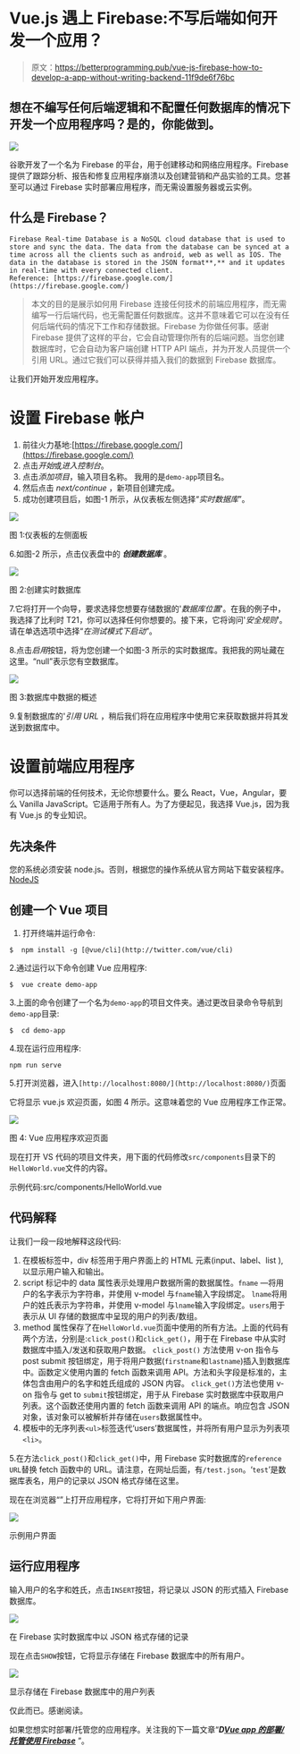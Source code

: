 # Vue.js 遇上 Firebase:不写后端如何开发一个应用？

> 原文：<https://betterprogramming.pub/vue-js-firebase-how-to-develop-a-app-without-writing-backend-11f9de6f76bc>

## 想在不编写任何后端逻辑和不配置任何数据库的情况下开发一个应用程序吗？是的，你能做到。

![](img/3507842be37386457f79d503e547e5f2.png)

谷歌开发了一个名为 Firebase 的平台，用于创建移动和网络应用程序。Firebase 提供了跟踪分析、报告和修复应用程序崩溃以及创建营销和产品实验的工具。您甚至可以通过 Firebase 实时部署应用程序，而无需设置服务器或云实例。

## 什么是 Firebase？

```
Firebase Real-time Database is a NoSQL cloud database that is used to store and sync the data. The data from the database can be synced at a time across all the clients such as android, web as well as IOS. The data in the database is stored in the JSON format**,** and it updates in real-time with every connected client.
Reference: [https://firebase.google.com/](https://firebase.google.com/)
```

> 本文的目的是展示如何用 Firebase 连接任何技术的前端应用程序，而无需编写一行后端代码，也无需配置任何数据库。这并不意味着它可以在没有任何后端代码的情况下工作和存储数据。Firebase 为你做任何事。感谢 Firebase 提供了这样的平台，它会自动管理你所有的后端问题。当您创建数据库时，它会自动为客户端创建 HTTP API 端点，并为开发人员提供一个引用 URL。通过它我们可以获得并插入我们的数据到 Firebase 数据库。

让我们开始开发应用程序。

# 设置 Firebase 帐户

1.  前往火力基地:[https://firebase.google.com/](https://firebase.google.com/)
2.  点击*开始*或*进入控制台*。
3.  点击*添加项目*，输入项目名称。
    我用的是`demo-app`项目名。
4.  然后点击 *next/continue* ，新项目创建完成。
5.  成功创建项目后，如图-1 所示，从仪表板左侧选择“*实时数据库*”。

![](img/618cb8ebd0bff03c2a65e139b19c8e7f.png)

图 1:仪表板的左侧面板

6.如图-2 所示，点击仪表盘中的 ***创建数据库*** 。

![](img/4fdd53d5e558972dd86cfa1489153ccf.png)

图 2:创建实时数据库

7.它将打开一个向导，要求选择您想要存储数据的'*数据库位置*'。在我的例子中，我选择了比利时 T21，你可以选择任何你想要的。接下来，它将询问'*安全规则*'。请在单选选项中选择“*在测试模式下启动*”。

8.点击*启用*按钮，将为您创建一个如图-3 所示的实时数据库。我把我的网址藏在这里。“null”表示您有空数据库。

![](img/a483a7df88abbd45c53c14e51b70cfa7.png)

图 3:数据库中数据的概述

9.复制数据库的'*引用 URL* ，稍后我们将在应用程序中使用它来获取数据并将其发送到数据库中。

# 设置前端应用程序

你可以选择前端的任何技术，无论你想要什么。要么 React，Vue，Angular，要么 Vanilla JavaScript。它适用于所有人。为了方便起见，我选择 Vue.js，因为我有 Vue.js 的专业知识。

## 先决条件

您的系统必须安装 node.js。否则，根据您的操作系统从官方网站下载安装程序。
[NodeJS](https://nodejs.org/en/download/)

## 创建一个 Vue 项目

1.  打开终端并运行命令:

```
$  npm install -g [@vue/cli](http://twitter.com/vue/cli)
```

2.通过运行以下命令创建 Vue 应用程序:

```
$  vue create demo-app
```

3.上面的命令创建了一个名为`demo-app`的项目文件夹。通过更改目录命令导航到`demo-app`目录:

```
$  cd demo-app
```

4.现在运行应用程序:

```
npm run serve
```

5.打开浏览器，进入` [http://localhost:8080/](http://localhost:8080/) `页面

它将显示 vue.js 欢迎页面，如图 4 所示。这意味着您的 Vue 应用程序工作正常。

![](img/c4105488cefff494d9ca1aa2beeba625.png)

图 4: Vue 应用程序欢迎页面

现在打开 VS 代码的项目文件夹，用下面的代码修改`src/components`目录下的`HelloWorld.vue`文件的内容。

示例代码:src/components/HelloWorld.vue

## 代码解释

让我们一段一段地解释这段代码:

1.  在模板标签中，div 标签用于用户界面上的 HTML 元素(input、label、list ),以显示用户输入和输出。
2.  script 标记中的 data 属性表示处理用户数据所需的数据属性。`fname` —将用户的名字表示为字符串，并使用 v-model 与`fname`输入字段绑定。
    `lname`将用户的姓氏表示为字符串，并使用 v-model 与`lname`输入字段绑定。`users`用于表示从 UI 存储的数据库中呈现的用户的列表/数组。
3.  method 属性保存了在`HelloWorld.vue`页面中使用的所有方法。上面的代码有两个方法，分别是:`click_post()`和`click_get()`，用于在 Firebase 中从实时数据库中插入/发送和获取用户数据。
    `click_post()` 方法使用 v-on 指令与 post submit 按钮绑定，用于将用户数据(`firstname`和`lastname`)插入到数据库中。函数定义使用内置的 fetch 函数来调用 API。方法和头字段是标准的，主体包含由用户的名字和姓氏组成的 JSON 内容。
    `click_get()`方法也使用 v-on 指令与 get to `submit`按钮绑定，用于从 Firebase 实时数据库中获取用户列表。这个函数还使用内置的 fetch 函数来调用 API 的端点。响应包含 JSON 对象，该对象可以被解析并存储在`users`数据属性中。
4.  模板中的无序列表`<ul>`标签迭代‘users’数据属性，并将所有用户显示为列表项`<li>`。

5.在方法`click_post()`和`click_get()`中，用 Firebase 实时数据库的`reference URL`替换 fetch 函数中的 URL。请注意，在网址后面，有`/test.json`。‘`test`’是数据库表名，用户的记录以 JSON 格式存储在这里。

现在在浏览器“”上打开应用程序，它将打开如下用户界面:

![](img/a245411869388be3cd262205b3225386.png)

示例用户界面

## 运行应用程序

输入用户的名字和姓氏，点击`INSERT`按钮，将记录以 JSON 的形式插入 Firebase 数据库。

![](img/0af18d6d0ab05d40b9f47f828e0657ea.png)

在 Firebase 实时数据库中以 JSON 格式存储的记录

现在点击`SHOW`按钮，它将显示存储在 Firebase 数据库中的所有用户。

![](img/edfa91fae564585a14aa40ecdd52233a.png)

显示存储在 Firebase 数据库中的用户列表

仅此而已。感谢阅读。

如果您想实时部署/托管您的应用程序。关注我的下一篇文章“***D***[***Vue app 的部署/托管使用 Firebase***](https://engrmuhammadusman108.medium.com/deployment-hosting-of-vue-app-using-firebase-20d2f6a6819b) ”。